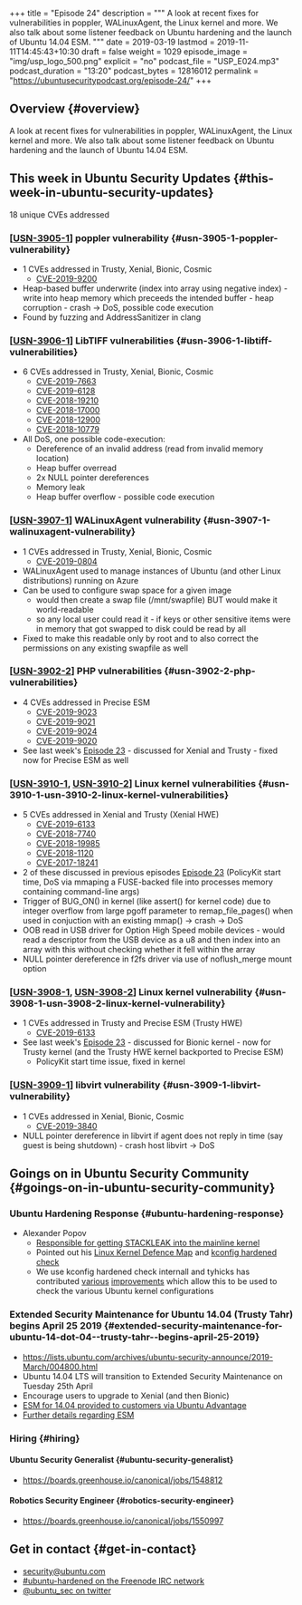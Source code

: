 +++
title = "Episode 24"
description = """
  A look at recent fixes for vulnerabilities in poppler, WALinuxAgent, the
  Linux kernel and more. We also talk about some listener feedback on
  Ubuntu hardening and the launch of Ubuntu 14.04 ESM.
  """
date = 2019-03-19
lastmod = 2019-11-11T14:45:43+10:30
draft = false
weight = 1029
episode_image = "img/usp_logo_500.png"
explicit = "no"
podcast_file = "USP_E024.mp3"
podcast_duration = "13:20"
podcast_bytes = 12816012
permalink = "https://ubuntusecuritypodcast.org/episode-24/"
+++

## Overview {#overview}

A look at recent fixes for vulnerabilities in poppler, WALinuxAgent, the
Linux kernel and more. We also talk about some listener feedback on
Ubuntu hardening and the launch of Ubuntu 14.04 ESM.


## This week in Ubuntu Security Updates {#this-week-in-ubuntu-security-updates}

18 unique CVEs addressed


### [[USN-3905-1](https://usn.ubuntu.com/3905-1/)] poppler vulnerability {#usn-3905-1-poppler-vulnerability}

-   1 CVEs addressed in Trusty, Xenial, Bionic, Cosmic
    -   [CVE-2019-9200](https://people.canonical.com/~ubuntu-security/cve/CVE-2019-9200)
-   Heap-based buffer underwrite (index into array using negative index) -
    write into heap memory which preceeds the intended buffer - heap
    corruption - crash -> DoS, possible code execution
-   Found by fuzzing and AddressSanitizer in clang


### [[USN-3906-1](https://usn.ubuntu.com/3906-1/)] LibTIFF vulnerabilities {#usn-3906-1-libtiff-vulnerabilities}

-   6 CVEs addressed in Trusty, Xenial, Bionic, Cosmic
    -   [CVE-2019-7663](https://people.canonical.com/~ubuntu-security/cve/CVE-2019-7663)
    -   [CVE-2019-6128](https://people.canonical.com/~ubuntu-security/cve/CVE-2019-6128)
    -   [CVE-2018-19210](https://people.canonical.com/~ubuntu-security/cve/CVE-2018-19210)
    -   [CVE-2018-17000](https://people.canonical.com/~ubuntu-security/cve/CVE-2018-17000)
    -   [CVE-2018-12900](https://people.canonical.com/~ubuntu-security/cve/CVE-2018-12900)
    -   [CVE-2018-10779](https://people.canonical.com/~ubuntu-security/cve/CVE-2018-10779)
-   All DoS, one possible code-execution:
    -   Dereference of an invalid address (read from invalid memory location)
    -   Heap buffer overread
    -   2x NULL pointer dereferences
    -   Memory leak
    -   Heap buffer overflow - possible code execution


### [[USN-3907-1](https://usn.ubuntu.com/3907-1/)] WALinuxAgent vulnerability {#usn-3907-1-walinuxagent-vulnerability}

-   1 CVEs addressed in Trusty, Xenial, Bionic, Cosmic
    -   [CVE-2019-0804](https://people.canonical.com/~ubuntu-security/cve/CVE-2019-0804)
-   WALinuxAgent used to manage instances of Ubuntu (and other Linux
    distributions) running on Azure
-   Can be used to configure swap space for a given image
    -   would then create a swap file (/mnt/swapfile) BUT would make it world-readable
    -   so any local user could read it - if keys or other sensitive items
        were in memory that got swapped to disk could be read by all
-   Fixed to make this readable only by root and to also correct the
    permissions on any existing swapfile as well


### [[USN-3902-2](https://usn.ubuntu.com/3902-2/)] PHP vulnerabilities {#usn-3902-2-php-vulnerabilities}

-   4 CVEs addressed in Precise ESM
    -   [CVE-2019-9023](https://people.canonical.com/~ubuntu-security/cve/CVE-2019-9023)
    -   [CVE-2019-9021](https://people.canonical.com/~ubuntu-security/cve/CVE-2019-9021)
    -   [CVE-2019-9024](https://people.canonical.com/~ubuntu-security/cve/CVE-2019-9024)
    -   [CVE-2019-9020](https://people.canonical.com/~ubuntu-security/cve/CVE-2019-9020)
-   See last week's [Episode 23](https://ubuntusecuritypodcast.org/episode-23/) - discussed for Xenial and Trusty - fixed
    now for Precise ESM as well


### [[USN-3910-1](https://usn.ubuntu.com/3910-1/), [USN-3910-2](https://usn.ubuntu.com/3910-2/)] Linux kernel vulnerabilities {#usn-3910-1-usn-3910-2-linux-kernel-vulnerabilities}

-   5 CVEs addressed in Xenial and Trusty (Xenial HWE)
    -   [CVE-2019-6133](https://people.canonical.com/~ubuntu-security/cve/CVE-2019-6133)
    -   [CVE-2018-7740](https://people.canonical.com/~ubuntu-security/cve/CVE-2018-7740)
    -   [CVE-2018-19985](https://people.canonical.com/~ubuntu-security/cve/CVE-2018-19985)
    -   [CVE-2018-1120](https://people.canonical.com/~ubuntu-security/cve/CVE-2018-1120)
    -   [CVE-2017-18241](https://people.canonical.com/~ubuntu-security/cve/CVE-2017-18241)
-   2 of these discussed in previous episodes [Episode 23](https://ubuntusecuritypodcast.org/episode-23/) (PolicyKit start
    time, DoS via mmaping a FUSE-backed file into processes memory
    containing command-line args)
-   Trigger of BUG\_ON() in kernel (like assert() for kernel code) due to
    integer overflow from large pgoff parameter to remap\_file\_pages() when
    used in conjuction with an existing mmap() -> crash -> DoS
-   OOB read in USB driver for Option High Speed mobile devices - would
    read a descriptor from the USB device as a u8 and then index into an
    array with this without checking whether it fell within the array
-   NULL pointer dereference in f2fs driver via use of noflush\_merge mount
    option


### [[USN-3908-1](https://usn.ubuntu.com/3908-1/), [USN-3908-2](https://usn.ubuntu.com/3908-2/)] Linux kernel vulnerability {#usn-3908-1-usn-3908-2-linux-kernel-vulnerability}

-   1 CVEs addressed in Trusty and Precise ESM (Trusty HWE)
    -   [CVE-2019-6133](https://people.canonical.com/~ubuntu-security/cve/CVE-2019-6133)
-   See last week's [Episode 23](https://ubuntusecuritypodcast.org/episode-23/) - discussed for Bionic kernel - now for
    Trusty kernel (and the Trusty HWE kernel backported to Precise ESM)
    -   PolicyKit start time issue, fixed in kernel


### [[USN-3909-1](https://usn.ubuntu.com/3909-1/)] libvirt vulnerability {#usn-3909-1-libvirt-vulnerability}

-   1 CVEs addressed in Xenial, Bionic, Cosmic
    -   [CVE-2019-3840](https://people.canonical.com/~ubuntu-security/cve/CVE-2019-3840)
-   NULL pointer dereference in libvirt if agent does not reply in time
    (say guest is being shutdown) - crash host libvirt -> DoS


## Goings on in Ubuntu Security Community {#goings-on-in-ubuntu-security-community}


### Ubuntu Hardening Response {#ubuntu-hardening-response}

-   Alexander Popov
    -   [Responsible for getting STACKLEAK into the mainline kernel](https://lwn.net/Articles/764325/)
    -   Pointed out his [Linux Kernel Defence Map](https://github.com/a13xp0p0v/linux-kernel-defence-map) and [kconfig hardened check](https://github.com/a13xp0p0v/kconfig-hardened-check)
    -   We use kconfig hardened check internall and tyhicks has contributed
        [various](https://github.com/a13xp0p0v/kconfig-hardened-check/pull/9) [improvements](https://github.com/a13xp0p0v/kconfig-hardened-check/pull/10) which allow this to be used to check the
        various Ubuntu kernel configurations


### Extended Security Maintenance for Ubuntu 14.04 (Trusty Tahr) begins April 25 2019 {#extended-security-maintenance-for-ubuntu-14-dot-04--trusty-tahr--begins-april-25-2019}

-   <https://lists.ubuntu.com/archives/ubuntu-security-announce/2019-March/004800.html>
-   Ubuntu 14.04 LTS will transition to Extended Security Maintenance on Tuesday 25th April
-   Encourage users to upgrade to Xenial (and then Bionic)
-   [ESM for 14.04 provided to customers via Ubuntu Advantage](https://blog.ubuntu.com/2019/02/05/ubuntu-14-04-trusty-tahr)
-   [Further details regarding ESM](https://www.ubuntu.com/esm)


### Hiring {#hiring}


#### Ubuntu Security Generalist {#ubuntu-security-generalist}

-   <https://boards.greenhouse.io/canonical/jobs/1548812>


#### Robotics Security Engineer {#robotics-security-engineer}

-   <https://boards.greenhouse.io/canonical/jobs/1550997>


## Get in contact {#get-in-contact}

-   [security@ubuntu.com](mailto:security@ubuntu.com)
-   [#ubuntu-hardened on the Freenode IRC network](http://webchat.freenode.net/#ubuntu-hardened)
-   [@ubuntu\_sec on twitter](https://twitter.com/ubuntu%5Fsec)
